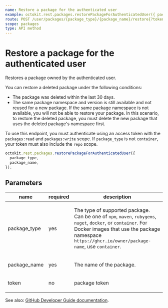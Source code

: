 ```yaml
---
name: Restore a package for the authenticated user
example: octokit.rest.packages.restorePackageForAuthenticatedUser({ package_type, package_name })
route: POST /user/packages/{package_type}/{package_name}/restore{?token}
scope: packages
type: API method
---
```


# Restore a package for the authenticated user

Restores a package owned by the authenticated user.

You can restore a deleted package under the following conditions:

- The package was deleted within the last 30 days.
- The same package namespace and version is still available and not reused for a new package. If the same package namespace is not available, you will not be able to restore your package. In this scenario, to restore the deleted package, you must delete the new package that uses the deleted package's namespace first.

To use this endpoint, you must authenticate using an access token with the `packages:read` and `packages:write` scope. If `package_type` is not `container`, your token must also include the `repo` scope.

```js
octokit.rest.packages.restorePackageForAuthenticatedUser({
  package_type,
  package_name,
});
```

## Parameters

<table>
  <thead>
    <tr>
      <th>name</th>
      <th>required</th>
      <th>description</th>
    </tr>
  </thead>
  <tbody>
    <tr><td>package_type</td><td>yes</td><td>

The type of supported package. Can be one of `npm`, `maven`, `rubygems`, `nuget`, `docker`, or `container`. For Docker images that use the package namespace `https://ghcr.io/owner/package-name`, use `container`.

</td></tr>
<tr><td>package_name</td><td>yes</td><td>

The name of the package.

</td></tr>
<tr><td>token</td><td>no</td><td>

package token

</td></tr>
  </tbody>
</table>

See also: [GitHub Developer Guide documentation](https://docs.github.com/rest/reference/packages#restore-a-package-for-the-authenticated-user).
